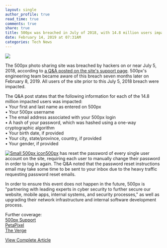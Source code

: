 ```yaml
---
layout: single
author_profile: true
read_time: true
comments: true
share: true
title: 500px was breached in July of 2018, with 14.8 million users impacted
date: February 14, 2019 at 07:31AM
categories: Tech News
---
```

<img class="align-center" src="%20http://d2.alternativeto.net/dist/icons/500px_98221.png?width=36&amp;height=36&amp;mode=crop&amp;upscale=false">
<p><p>The 500px photo sharing site was breached by hackers on or near July 5, 2018, according to <a href="https://support.500px.com/hc/en-us/articles/360017752493-Security-Issue-February-2019-FAQ" rel="nofollow">a Q&amp;A posted on the site's support page</a>. 500px's engineering team became aware of this breach seven months later on February 8, 2019. All users of the site prior to this July 5, 2018 breach were impacted.</p>
<p>The Q&amp;A post states that the following information for each of the 14.8 million impacted users was impacted:<br />
• Your first and last name as entered on 500px<br />
• Your 500px username<br />
• The email address associated with your 500px login<br />
• A hash of your password, which was hashed using a one-way cryptographic algorithm<br />
• Your birth date, if provided<br />
• Your city, state/province, country, if provided<br />
• Your gender, if provided</p>
<p><a href='//alternativeto.net/software/500px/'><img alt='Small 500px icon' class='mini-app-icon' src='//d2.alternativeto.net/dist/icons/500px_98221.png?width=36&height=36&mode=crop&upscale=false' />500px</a> has reset the password of every single user account on the site, requiring each user to manually change their password in order to log in again. The Q&amp;A noted that the password reset instructions email may take some time to be sent to your inbox due to the heavy traffic requesting password reset emails.</p>
<p>In order to ensure this event does not happen in the future, 500px is &quot;partnering with leading experts in cyber security to further secure our website, mobile apps, internal systems, and security processes,&quot; as well as upgrading their network infrastructure and internal software development process.</p>
<p>Further coverage:<br />
<a href="https://support.500px.com/hc/en-us/articles/360017752493-Security-Issue-February-2019-FAQ" rel="nofollow">500px Support</a><br />
<a href="https://petapixel.com/2019/02/13/500px-hacked-personal-data-stolen-from-all-14-8-million-users/" rel="nofollow">PetaPixel</a><br />
<a href="https://www.theverge.com/2019/2/13/18223660/500px-security-breach-14-8-million-users-personal-information-stolen-cybersecurity" rel="nofollow">The Verge</a></p>
</p>
<a class="btn btn--info" href="https://alternativeto.net/news/2019/2/500px-was-breached-in-july-of-2018-with-14-8-million-users-impacted">View Complete Article</a>